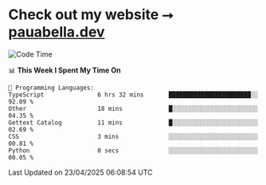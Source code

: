 # Check out my website ⭢ [pauabella.dev](https://pauabella.dev)

<!--START_SECTION:waka-->
![Code Time](http://img.shields.io/badge/Code%20Time-4%2C348%20hrs%2021%20mins-blue)

📊 **This Week I Spent My Time On** 

```text
💬 Programming Languages: 
TypeScript               6 hrs 32 mins       ███████████████████████░░   92.09 % 
Other                    18 mins             █░░░░░░░░░░░░░░░░░░░░░░░░   04.35 % 
Gettext Catalog          11 mins             █░░░░░░░░░░░░░░░░░░░░░░░░   02.69 % 
CSS                      3 mins              ░░░░░░░░░░░░░░░░░░░░░░░░░   00.81 % 
Python                   0 secs              ░░░░░░░░░░░░░░░░░░░░░░░░░   00.05 % 
```


 Last Updated on 23/04/2025 06:08:54 UTC
<!--END_SECTION:waka-->
